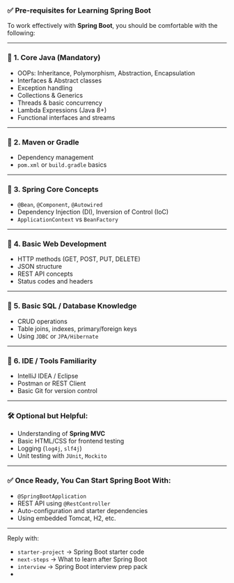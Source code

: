 ### ✅ **Pre-requisites for Learning Spring Boot**

To work effectively with **Spring Boot**, you should be comfortable with the following:

---

### 🔹 **1. Core Java (Mandatory)**

* OOPs: Inheritance, Polymorphism, Abstraction, Encapsulation
* Interfaces & Abstract classes
* Exception handling
* Collections & Generics
* Threads & basic concurrency
* Lambda Expressions (Java 8+)
* Functional interfaces and streams

---

### 🔹 **2. Maven or Gradle**

* Dependency management
* `pom.xml` or `build.gradle` basics

---

### 🔹 **3. Spring Core Concepts**

* `@Bean`, `@Component`, `@Autowired`
* Dependency Injection (DI), Inversion of Control (IoC)
* `ApplicationContext` vs `BeanFactory`

---

### 🔹 **4. Basic Web Development**

* HTTP methods (GET, POST, PUT, DELETE)
* JSON structure
* REST API concepts
* Status codes and headers

---

### 🔹 **5. Basic SQL / Database Knowledge**

* CRUD operations
* Table joins, indexes, primary/foreign keys
* Using `JDBC` or `JPA/Hibernate`

---

### 🔹 **6. IDE / Tools Familiarity**

* IntelliJ IDEA / Eclipse
* Postman or REST Client
* Basic Git for version control

---

### 🛠️ Optional but Helpful:

* Understanding of **Spring MVC**
* Basic HTML/CSS for frontend testing
* Logging (`log4j`, `slf4j`)
* Unit testing with `JUnit`, `Mockito`

---

### ✅ Once Ready, You Can Start Spring Boot With:

* `@SpringBootApplication`
* REST API using `@RestController`
* Auto-configuration and starter dependencies
* Using embedded Tomcat, H2, etc.

---

Reply with:

* `starter-project` → Spring Boot starter code
* `next-steps` → What to learn after Spring Boot
* `interview` → Spring Boot interview prep pack
* 
